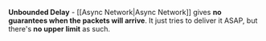**Unbounded Delay** - [[Async Network|Async Network]] gives **no guarantees when the packets will arrive**. It just tries to deliver it ASAP, but there's **no upper limit** as such.
